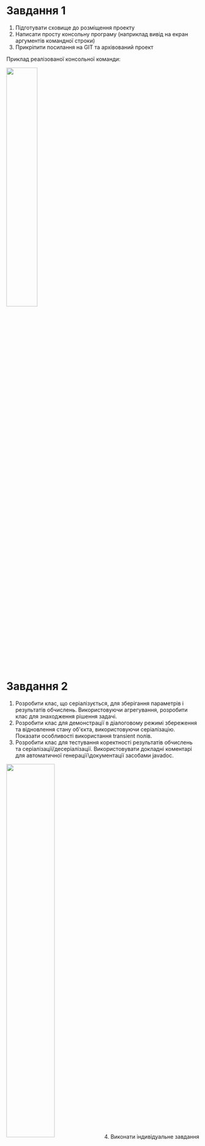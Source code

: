 # Завдання 1
1. Підготувати сховище до розміщення проекту
2. Написати просту консольну програму (наприклад вивід на екран аргументів командної строки)
3. Прикріпити посилання на GIT та архівований проект

Приклад реалізованої консольної команди:

<img align="center" width="40%" height="40%" src="images/test.png">

# Завдання 2
1. Розробити клас, що серіалізується, для зберігання параметрів і результатів обчислень. Використовуючи агрегування, розробити клас для знаходження рішення задачі. 
2. Розробити клас для демонстрації в діалоговому режимі збереження та відновлення стану об'єкта, використовуючи серіалізацію. Показати особливості використання transient полів. 
3. Розробити клас для тестування коректності результатів обчислень та серіалізації/десеріалізації. Використовувати докладні коментарі для автоматичної генерації\документації засобами javadoc.

<img align="center" width="50%" height="50%" src="images/Знімок екрана 2024-04-01 205049.png">
4. Виконати індивідуальне завдання згідно номеру в списку.

<img align="center" width="50%" height="50%" src="images/Знімок екрана 2024-04-01 205230.png">

<img align="center" width="50%" height="50%" src="images/Знімок екрана 2024-04-01 205251.png">


# Завдання 3
1. Як основа використовувати вихідний текст проекту попередньої лабораторної роботи. Забезпечити розміщення результатів обчислень уколекції з можливістю збереження/відновлення.
2. Використовуючи шаблон проектування Factory Method (Virtual Constructor), розробити ієрархію, що передбачає розширення рахунок додавання нових відображуваних класів.
3. Розширити ієрархію інтерфейсом "фабрикованих" об'єктів, що представляє набір методів для відображення результатів обчислень.
4. Реалізувати ці методи виведення результатів у текстовому виде.
5. Розробити тареалізувати інтерфейс для "фабрикуючого" методу.

<img align="center" width="40%" height="40%" src="images/Знімок екрана 2024-04-02 173748.png">

<img align="center" width="50%" height="50%" src="images/Знімок екрана 2024-04-02 173837.png">

<img align="center" width="50%" height="50%" src="images/Знімок екрана 2024-04-02 173856.png">

<img align="center" width="50%" height="50%" src="images/Знімок екрана 2024-04-02 173909.png">


# Завдання 4
1. За основу використовувати вихідний текст проекту попередньої лабораторної роботи Використовуючи шаблон проектування Factory Method (Virtual Constructor), розширити ієрархію похідними класами, реалізують методи для подання результатів у вигляді текстової таблиці. Параметри відображення таблиці мають визначатися користувачем.
2. Продемонструвати заміщення (перевизначення, overriding), поєднання (перевантаження, overloading), динамічне призначення методів (Пізнє зв'язування, поліморфізм, dynamic method dispatch).
3. Забезпечити діалоговий інтерфейс із користувачем.
4. Розробити клас для тестування основної функціональності.
5. Використати коментарі для автоматичної генерації документації засобами javadoc.

<img align="center" width="40%" height="40%" src="images/Знімок екрана 2024-04-03 164501.png">

<img align="center" width="50%" height="50%" src="images/Знімок екрана 2024-04-03 164827.png">

<img align="center" width="50%" height="50%" src="images/Знімок екрана 2024-04-03 164846.png">


# Завдання 5
1. Реалізувати можливість скасування (undo) операцій (команд).
2. Продемонструвати поняття "макрокоманда"
3. При розробці програми використовувати шаблон Singletone.
4. Забезпечити діалоговий інтерфейс із користувачем.
5. Розробити клас для тестування функціональності програми.

<img align="center" width="40%" height="40%" src="images/Знімок екрана 2024-04-04 205149.png">

<img align="center" width="50%" height="50%" src="images/Знімок екрана 2024-04-04 205118.png">

# Завдання 6
1. Продемонструвати можливість паралельної обробки елементів колекції (пошук мінімуму, максимуму, обчислення середнього значення, відбір за критерієм, статистична обробка тощо).
2. Управління чергою завдань (команд) реалізувати за допомогою шаблону Worker Thread.

<img align="center" width="40%" height="40%" src="images/Знімок екрана 2024-04-07 204500.png">

<img align="center" width="50%" height="50%" src="images/Знімок екрана 2024-04-07 204940.png">

<img align="center" width="50%" height="50%" src="images/Знімок екрана 2024-04-07 204956.png">

<img align="center" width="50%" height="50%" src="images/Знімок екрана 2024-04-07 205026.png">